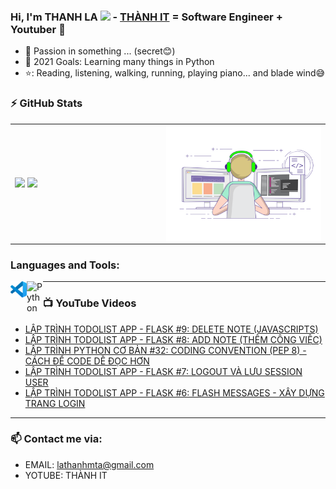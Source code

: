 ### Hi, I'm THANH LA <img src="https://media.giphy.com/media/hvRJCLFzcasrR4ia7z/giphy.gif" width="25px"> -  [THÀNH IT][website] = Software Engineer + Youtuber 🌻  


- 🔭 Passion in something ... (secret😊)
- 💪 2021 Goals: Learning many things in Python
- ⭐: Reading, listening, walking, running, playing piano... and blade wind😅

### :zap: GitHub Stats

<table>
<tr>
  <td width="48%">
    <img src="https://github-readme-stats.vercel.app/api?username=ThanhLa1802&show_icons=true&hide=contribs,issues&hide_border=true" />
    <img src="https://github-readme-stats.vercel.app/api/top-langs/?username=ThanhLa1802&layout=compact&show_icons=true&hide_border=true" />
  </td>
  <td width="52%"><img alt="gif" align="right" src=".github/assets/coding-freak.gif"/></td>
</tr>
<table>

### Languages and Tools:
<img align="left" alt="Visual Studio Code" width="26px" src="https://raw.githubusercontent.com/github/explore/80688e429a7d4ef2fca1e82350fe8e3517d3494d/topics/visual-studio-code/visual-studio-code.png" />
<img align="left" alt="Python" width="26px" src="https://upload.wikimedia.org/wikipedia/commons/thumb/0/0a/Python.svg/1200px-Python.svg.png" /> 

---

### 📺 YouTube Videos

<!-- YOUTUBE:START -->
- [LẬP TRÌNH TODOLIST APP - FLASK #9: DELETE NOTE &lpar;JAVASCRIPTS&rpar;](https://www.youtube.com/watch?v=kxnqbXaW-EE)
- [LẬP TRÌNH TODOLIST APP - FLASK #8: ADD NOTE  &lpar;THÊM CÔNG VIỆC&rpar;](https://www.youtube.com/watch?v=JB5tX5PeUg8)
- [LẬP TRÌNH PYTHON CƠ BẢN #32: CODING CONVENTION &lpar;PEP 8&rpar; - CÁCH ĐỂ CODE DỄ ĐỌC HƠN](https://www.youtube.com/watch?v=L3EMzXKpI-w)
- [LẬP TRÌNH TODOLIST APP - FLASK #7: LOGOUT VÀ LƯU SESSION USER](https://www.youtube.com/watch?v=zw1y2FflUCY)
- [LẬP TRÌNH TODOLIST APP - FLASK #6: FLASH MESSAGES - XÂY DỰNG TRANG LOGIN](https://www.youtube.com/watch?v=S3vIftKd4PY)
<!-- YOUTUBE:END -->

---

### 📫 Contact me via:
- EMAIL: lathanhmta@gmail.com
- YOTUBE: THÀNH IT

[website]: https://www.youtube.com/channel/UC9L5_YMFz8JfBeQtUic8-3A
